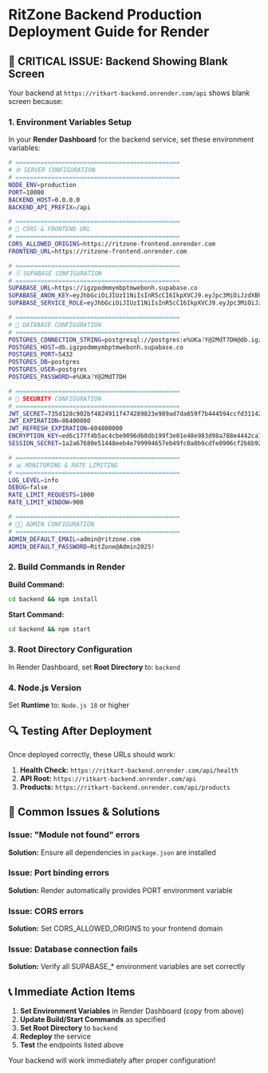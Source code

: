 # RitZone Backend Production Deployment Guide for Render

## 🚨 CRITICAL ISSUE: Backend Showing Blank Screen

Your backend at `https://ritkart-backend.onrender.com/api` shows blank screen because:

### **1. Environment Variables Setup**

In your **Render Dashboard** for the backend service, set these environment variables:

```bash
# ==============================================
# 🌐 SERVER CONFIGURATION
# ==============================================
NODE_ENV=production
PORT=10000
BACKEND_HOST=0.0.0.0
BACKEND_API_PREFIX=/api

# ==============================================
# 🔗 CORS & FRONTEND URL  
# ==============================================
CORS_ALLOWED_ORIGINS=https://ritzone-frontend.onrender.com
FRONTEND_URL=https://ritzone-frontend.onrender.com

# ==============================================
# 🗄️ SUPABASE CONFIGURATION
# ==============================================
SUPABASE_URL=https://igzpodmmymbptmwebonh.supabase.co
SUPABASE_ANON_KEY=eyJhbGciOiJIUzI1NiIsInR5cCI6IkpXVCJ9.eyJpc3MiOiJzdXBhYmFzZSIsInJlZiI6ImlnenBvZG1teW1icHRtd2Vib25oIiwicm9sZSI6ImFub24iLCJpYXQiOjE3NTQ1NDczNDIsImV4cCI6MjA3MDEyMzM0Mn0.eOy5F_0pE7ki3TXl49bW5c0K1TWGKf2_Vpn1IRKWQRc
SUPABASE_SERVICE_ROLE=eyJhbGciOiJIUzI1NiIsInR5cCI6IkpXVCJ9.eyJpc3MiOiJzdXBhYmFzZSIsInJlZiI6ImlnenBvZG1teW1icHRtd2Vib25oIiwicm9sZSI6InNlcnZpY2Vfcm9sZSIsImlhdCI6MTc1NDU0NzM0MiwiZXhwIjoyMDcwMTIzMzQyfQ.v5X_Xf2sg2ISCxLzBqBnzD3mb383pF3-qI27BEvjG7I

# ==============================================
# 🐘 DATABASE CONFIGURATION
# ==============================================
POSTGRES_CONNECTION_STRING=postgresql://postgres:e%UKa?Y@2MdT7DH@db.igzpodmmymbptmwebonh.supabase.co:5432/postgres
POSTGRES_HOST=db.igzpodmmymbptmwebonh.supabase.co
POSTGRES_PORT=5432
POSTGRES_DB=postgres
POSTGRES_USER=postgres
POSTGRES_PASSWORD=e%UKa?Y@2MdT7DH

# ==============================================
# 🔐 SECURITY CONFIGURATION
# ==============================================
JWT_SECRET=735d128c902bf4824911f474289823e989ad7da659f7b444594ccfd31142a10b1590e26867bba1661f0a29480be1ee161732cccaa7be44bf7a1e933599bcca54
JWT_EXPIRATION=86400000
JWT_REFRESH_EXPIRATION=604800000
ENCRYPTION_KEY=ed6c177f4b5ac4cbe9096d60db199f3e01e48e983d98a788e4442ca73d066777
SESSION_SECRET=1a2a67680e51448eeb4e799994657eb49fc0a0b9cdfe0906cf2b6b928c9d7d71dd052108e3ae764399c8c9e82c7b6052

# ==============================================
# 📊 MONITORING & RATE LIMITING
# ==============================================
LOG_LEVEL=info
DEBUG=false
RATE_LIMIT_REQUESTS=1000
RATE_LIMIT_WINDOW=900

# ==============================================
# 👨‍💼 ADMIN CONFIGURATION
# ==============================================
ADMIN_DEFAULT_EMAIL=admin@ritzone.com
ADMIN_DEFAULT_PASSWORD=RitZone@Admin2025!
```

### **2. Build Commands in Render**

**Build Command:**
```bash
cd backend && npm install
```

**Start Command:**
```bash
cd backend && npm start
```

### **3. Root Directory Configuration**

In Render Dashboard, set **Root Directory** to: `backend`

### **4. Node.js Version**

Set **Runtime** to: `Node.js 18` or higher

## 🔍 **Testing After Deployment**

Once deployed correctly, these URLs should work:

1. **Health Check:** `https://ritkart-backend.onrender.com/api/health`
2. **API Root:** `https://ritkart-backend.onrender.com/api`
3. **Products:** `https://ritkart-backend.onrender.com/api/products`

## 🚨 **Common Issues & Solutions**

### Issue: "Module not found" errors
**Solution:** Ensure all dependencies in `package.json` are installed

### Issue: Port binding errors  
**Solution:** Render automatically provides PORT environment variable

### Issue: CORS errors
**Solution:** Set CORS_ALLOWED_ORIGINS to your frontend domain

### Issue: Database connection fails
**Solution:** Verify all SUPABASE_* environment variables are set correctly

## 📞 **Immediate Action Items**

1. **Set Environment Variables** in Render Dashboard (copy from above)
2. **Update Build/Start Commands** as specified
3. **Set Root Directory** to `backend`
4. **Redeploy** the service
5. **Test** the endpoints listed above

Your backend will work immediately after proper configuration!